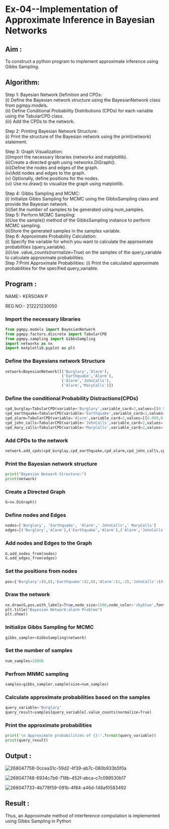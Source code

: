 # Ex-04--Implementation of Approximate Inference in Bayesian Networks
## Aim : 
   To construct a python program to implement approximate inference using Gibbs Sampling.

## Algorithm:

Step 1:
 Bayesian Network Definition and CPDs:<br>
(i) Define the Bayesian network structure using the BayesianNetwork class from pgmpy.models.<br>
(ii) Define Conditional Probability Distributions (CPDs) for each variable using the TabularCPD class.<br>
(iii) Add the CPDs to the network.<br>

Step 2: 
Printing Bayesian Network Structure:<br>
(i) Print the structure of the Bayesian network using the print(network) statement.

Step 3:
 Graph Visualization:<br>
(i)Import the necessary libraries (networkx and matplotlib).<br>
(ii)Create a directed graph using networkx.DiGraph().<br>
(iii)Define the nodes and edges of the graph.<br>
(iv)Add nodes and edges to the graph.<br>
(v) Optionally, define positions for the nodes.<br>
(vi) Use nx.draw() to visualize the graph using matplotlib.<br>

Step 4:
 Gibbs Sampling and MCMC:<br>
(i) Initialize Gibbs Sampling for MCMC using the GibbsSampling class and provide the Bayesian network.<br>
(ii)Set the number of samples to be generated using num_samples.<br>
Step 5: Perform MCMC Sampling:<br>
(i)Use the sample() method of the GibbsSampling instance to perform MCMC sampling.<br>
(ii)Store the generated samples in the samples variable.<br>
Step 6: Approximate Probability Calculation:<br>
(i) Specify the variable for which you want to calculate the approximate probabilities (query_variable).<br>
(ii)Use .value_counts(normalize=True) on the samples of the query_variable to calculate approximate probabilities.<br>
Step 7:Print Approximate Probabilities:
(i) Print the calculated approximate probabilities for the specified query_variable.<br>

## Program :
NAME:-   KERSOAN P


REG NO:- 212221230050
### Import the necessary libraries
```py
from pgmpy.models import BayesianNetwork
from pgmpy.factors.discrete import TabularCPD
from pgmpy.sampling import GibbsSampling
import networkx as nx
import matplotlib.pyplot as plt
```
### Define the Bayesians network Structure
```py
network=BayesianNetwork([('Burglary','Alarm'),
                         ('Earthquake','Alarm'),
                         ('Alarm','JohnCalls'),
                         ('Alarm','MaryCalls')])
```
### Define the conditional Probability Distractions(CPDs)
```py
cpd_burglay=TabularCPD(variable='Burglary',variable_card=2,values=[[0.999],[0.001]])
cpd_earthquake=TabularCPD(variable='Earthquake',variable_card=2,values=[[0.998],[0.002]])
cpd_alarm=TabularCPD(variable='Alarm',variable_card=2,values=[[0.999,0.71,0.06,0.05],[0.001,0.29,0.94,0.95]],evidence=['Burglary','Earthquake'],evidence_card=[2,2])
cpd_john_calls=TabularCPD(variable='JohnCalls',variable_card=2,values=[[0.95,0.1],[0.05,0.9]],evidence=['Alarm'],evidence_card=[2])
cpd_mary_calls=TabularCPD(variable='MaryCalls',variable_card=2,values=[[0.99,0.3],[0.01,0.7]],evidence=['Alarm'],evidence_card=[2])
```
### Add CPDs to the network
```py
network.add_cpds(cpd_burglay,cpd_earthquake,cpd_alarm,cpd_john_calls,cpd_mary_calls)
```
### Print the Bayesian network structure
```py
print("Bayesian Network Structure:")
print(network)
```
### Create a Directed Graph
```py
G=nx.DiGraph()
```
### Define nodes and Edges
```py
nodes=['Burglary', 'Earthquake', 'Alarm',' JohnCalls',' MaryCalls']
edges=[('Burglary','Alarm'),('Earthquake','Alarm'),('Alarm','JohnCalls'),('Alarm','MaryCalls')]
```
### Add nodes and Edges to the Graph
```py
G.add_nodes_from(nodes)
G.add_edges_from(edges)
```
### Set the positions from nodes
```py
pos={'Burglary':(0,0),'Earthquake':(2,0),'Alarm':(1,-2),'JohnCalls':(0,-4),'MaryCalls':(2,-4)}
```
### Draw the network
```py
nx.draw(G,pos,with_labels=True,node_size=1500,node_color='skyblue',font_size=10,font_weight='bold',arrowsize=20)
plt.title("Bayesian Network:alarm Problem")
plt.show()
```
### Initialize Gibbs Sampling for MCMC
```py
gibbs_sampler=GibbsSampling(network)
```
### Set the number of samples
```py
num_samples=10000
```
### Perfrom MNMC sampling
```py
samples=gibbs_sampler.sample(size=num_samples)
```
### Calculate approximate probabilities based on the samples
```py
query_variable='Burglary'
query_result=samples[query_variable].value_counts(normalize=True)
```
### Print the approximate probabilities
```py
print('\n Approximate probabilities of {}:'.format(query_variable))
print(query_result)
```
## Output :
![268047758-0ccea31c-59d2-4f39-ab7c-080b933b5f0a](https://github.com/swemurali/Ex-No.-4--Implementation-of-Approximate-Inference-in-Bayesian-Networks/assets/94165336/3ab91bef-442a-4789-9f86-0e2b01934e35)

![268047748-6934c7b6-718b-452f-abca-c7c099530b17](https://github.com/swemurali/Ex-No.-4--Implementation-of-Approximate-Inference-in-Bayesian-Networks/assets/94165336/fb7540fc-713d-4bb8-bee3-4a3f38a93ed4)

![268047733-4b778f59-091b-4f84-a46d-148af0583492](https://github.com/swemurali/Ex-No.-4--Implementation-of-Approximate-Inference-in-Bayesian-Networks/assets/94165336/e6d03f19-aeb0-4381-9824-3c47e2e79d36)

## Result : 
Thus, an Approximate method of interference computation is implemented using Gibbs Sampling in Python
